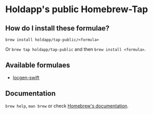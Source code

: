 # Holdapp's public Homebrew-Tap

## How do I install these formulae?

`brew install holdapp/tap-public/<formula>`

Or `brew tap holdapp/tap-public` and then `brew install <formula>`.

## Available formulaes

* [locgen-swift](https://github.com/Holdapp/locgen-swift) 

## Documentation

`brew help`, `man brew` or check [Homebrew's documentation](https://docs.brew.sh).
